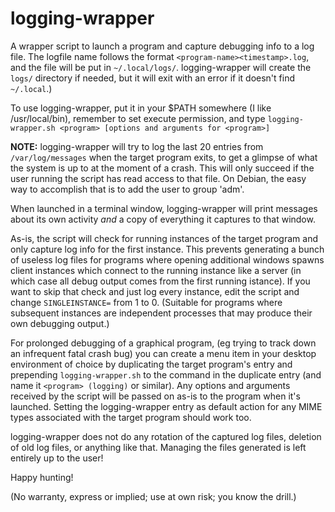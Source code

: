 # logging-wrapper
A wrapper script to launch a program and capture debugging info to a log file. The logfile name follows the format `<program-name><timestamp>.log`, and the file will be put in `~/.local/logs/`. logging-wrapper will create the `logs/` directory if needed, but it will exit with an error if it doesn't find `~/.local`.)

To use logging-wrapper, put it in your $PATH somewhere (I like /usr/local/bin), remember to set execute permission, and type `logging-wrapper.sh <program> [options and arguments for <program>]`

**NOTE:** logging-wrapper will try to log the last 20 entries from `/var/log/messages` when the target program exits, to get a glimpse of what the system is up to at the moment of a crash. This will only succeed if the user running the script has read access to that file. On Debian, the easy way to accomplish that is to add the user to group 'adm'.

When launched in a terminal window, logging-wrapper will print messages about its own activity *and* a copy of everything it captures to that window.

As-is, the script will check for running instances of the target program and only capture log info for the first instance. This prevents generating a bunch of useless log files for programs where opening additional windows spawns client instances which connect to the running instance like a server (in which case all debug output comes from the first running istance). If you want to skip that check and just log every instance, edit the script and change `SINGLEINSTANCE=` from 1 to 0. (Suitable for programs where subsequent instances are independent processes that may produce their own debugging output.)

For prolonged debugging of a graphical program, (eg trying to track down an infrequent fatal crash bug) you can create a menu item in your desktop environment of choice by duplicating the target program's entry and prepending `logging-wrapper.sh` to the command in the duplicate entry (and name it `<program> (logging)` or similar). Any options and arguments received by the script will be passed on as-is to the program when it's launched. Setting the logging-wrapper entry as default action for any MIME types associated with the target program should work too.

logging-wrapper does not do any rotation of the captured log files, deletion of old log files, or anything like that. Managing the files generated is left entirely up to the user!

Happy hunting!

(No warranty, express or implied; use at own risk; you know the drill.)
